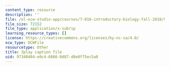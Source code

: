 ```yaml
---
content_type: resource
description: ''
file: /ol-ocw-studio-app/courses/7-016-introductory-biology-fall-2018/97340484e0c468660d87d8e0f75ec5a8_E8BihX2hGss.srt
file_size: 72152
file_type: application/x-subrip
learning_resource_types: []
license: https://creativecommons.org/licenses/by-nc-sa/4.0/
ocw_type: OCWFile
resourcetype: Other
title: 3play caption file
uid: 97340484-e0c4-6866-0d87-d8e0f75ec5a8
---
```

